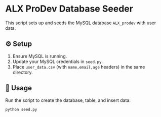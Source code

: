 # ALX ProDev Database Seeder

This script sets up and seeds the MySQL database `ALX_prodev` with user data.

## ⚙️ Setup

1. Ensure MySQL is running.
2. Update your MySQL credentials in `seed.py`.
3. Place `user_data.csv` (with `name,email,age` headers) in the same directory.

## 🚀 Usage

Run the script to create the database, table, and insert data:


```bash
python seed.py